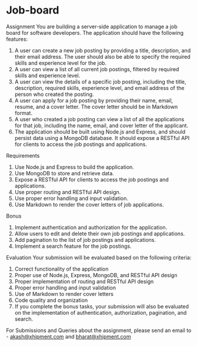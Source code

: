 # Job-board

Assignment
You are building a server-side application to manage a job board for software developers. The application should have the following features:

1. A user can create a new job posting by providing a title, description, and their email address. The user should also be able to specify the required skills and experience level for the job.
2. A user can view a list of all current job postings, filtered by required skills and experience level.
3. A user can view the details of a specific job posting, including the title, description, required skills, experience level, and email address of the person who created the posting.
4. A user can apply for a job posting by providing their name, email, resume, and a cover letter. The cover letter should be in Markdown format.
5. A user who created a job posting can view a list of all the applications for that job, including the name, email, and cover letter of the applicant.
6. The application should be built using Node.js and Express, and should persist data using a MongoDB database. It should expose a RESTful API for clients to access the job postings and applications.

Requirements

1. Use Node.js and Express to build the application.
2. Use MongoDB to store and retrieve data.
3. Expose a RESTful API for clients to access the job postings and applications.
4. Use proper routing and RESTful API design.
5. Use proper error handling and input validation.
6. Use Markdown to render the cover letters of job applications.

Bonus

1. Implement authentication and authorization for the application.
2. Allow users to edit and delete their own job postings and applications.
3. Add pagination to the list of job postings and applications.
4. Implement a search feature for the job postings.

Evaluation
Your submission will be evaluated based on the following criteria:

1. Correct functionality of the application
2. Proper use of Node.js, Express, MongoDB, and RESTful API design
3. Proper implementation of routing and RESTful API design
4. Proper error handling and input validation
5. Use of Markdown to render cover letters
6. Code quality and organization
7. If you complete the bonus tasks, your submission will also be evaluated on the implementation of authentication, authorization, pagination, and search.

For Submissions and Queries about the assignment, please send an email to - akash@xhipment.com and bharat@xhipment.com
